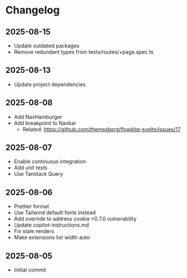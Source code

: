 # Changelog

## 2025-08-15

- Update outdated packages
- Remove redundant types from tests/routes/+page.spec.ts

## 2025-08-13

- Update project dependencies

## 2025-08-08

- Add NavHamburger
- Add breakpoint to Navbar
  - Related: https://github.com/themesberg/flowbite-svelte/issues/17

## 2025-08-07

- Enable continuous integration
- Add unit tests
- Use Tanstack Query

## 2025-08-06

- Prettier format
- Use Tailwind default fonts instead
- Add override to address cookie <0.7.0 vulnerability
- Update copilot-instructions.md
- Fix stale renders
- Make extensions list width auto

## 2025-08-05

- Initial commit
